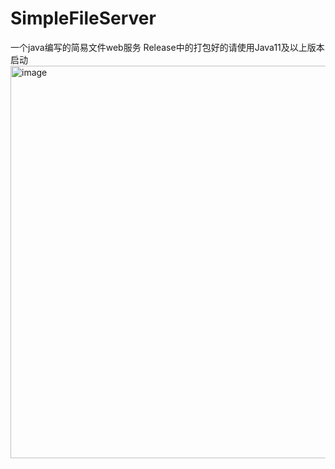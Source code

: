 # SimpleFileServer
一个java编写的简易文件web服务
Release中的打包好的请使用Java11及以上版本启动
<img width="1115" height="628" alt="image" src="https://github.com/user-attachments/assets/e6486161-354e-46ca-ad3f-afcbaed8cfcc" />
